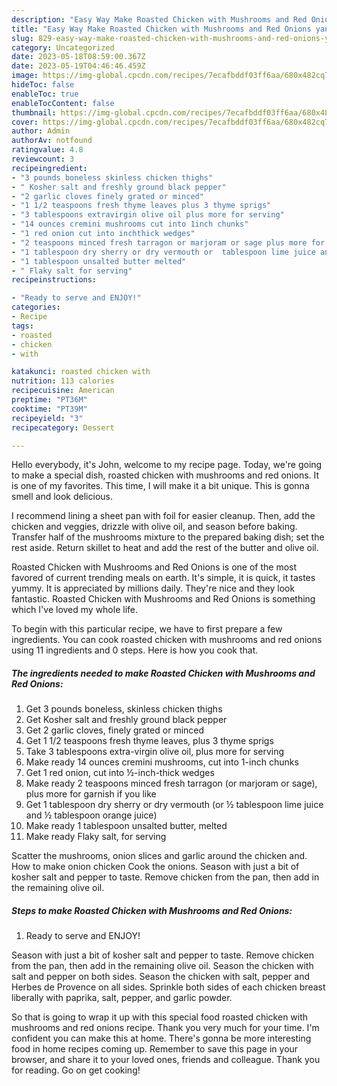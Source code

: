 ```yaml
---
description: "Easy Way Make Roasted Chicken with Mushrooms and Red Onions yang Very Delicious"
title: "Easy Way Make Roasted Chicken with Mushrooms and Red Onions yang Very Delicious"
slug: 829-easy-way-make-roasted-chicken-with-mushrooms-and-red-onions-yang-very-delicious
category: Uncategorized
date: 2023-05-18T08:59:00.367Z
date: 2023-05-19T04:46:46.459Z
image: https://img-global.cpcdn.com/recipes/7ecafbddf03ff6aa/680x482cq70/roasted-chicken-with-mushrooms-and-red-onions-recipe-main-photo.jpg
hideToc: false
enableToc: true
enableTocContent: false
thumbnail: https://img-global.cpcdn.com/recipes/7ecafbddf03ff6aa/680x482cq70/roasted-chicken-with-mushrooms-and-red-onions-recipe-main-photo.jpg
cover: https://img-global.cpcdn.com/recipes/7ecafbddf03ff6aa/680x482cq70/roasted-chicken-with-mushrooms-and-red-onions-recipe-main-photo.jpg
author: Admin
authorAv: notfound
ratingvalue: 4.8
reviewcount: 3
recipeingredient:
- "3 pounds boneless skinless chicken thighs"
- " Kosher salt and freshly ground black pepper"
- "2 garlic cloves finely grated or minced"
- "1 1/2 teaspoons fresh thyme leaves plus 3 thyme sprigs"
- "3 tablespoons extravirgin olive oil plus more for serving"
- "14 ounces cremini mushrooms cut into 1inch chunks"
- "1 red onion cut into inchthick wedges"
- "2 teaspoons minced fresh tarragon or marjoram or sage plus more for garnish if you like"
- "1 tablespoon dry sherry or dry vermouth or  tablespoon lime juice and  tablespoon orange juice"
- "1 tablespoon unsalted butter melted"
- " Flaky salt for serving"
recipeinstructions:

- "Ready to serve and ENJOY!"
categories:
- Recipe
tags:
- roasted
- chicken
- with

katakunci: roasted chicken with 
nutrition: 113 calories
recipecuisine: American
preptime: "PT36M"
cooktime: "PT39M"
recipeyield: "3"
recipecategory: Dessert

---
```



Hello everybody, it's John, welcome to my recipe page. Today, we're going to make a special dish, roasted chicken with mushrooms and red onions. It is one of my favorites. This time, I will make it a bit unique. This is gonna smell and look delicious.

I recommend lining a sheet pan with foil for easier cleanup. Then, add the chicken and veggies, drizzle with olive oil, and season before baking. Transfer half of the mushrooms mixture to the prepared baking dish; set the rest aside. Return skillet to heat and add the rest of the butter and olive oil.

Roasted Chicken with Mushrooms and Red Onions is one of the most favored of current trending meals on earth. It's simple, it is quick, it tastes yummy. It is appreciated by millions daily. They're nice and they look fantastic. Roasted Chicken with Mushrooms and Red Onions is something which I've loved my whole life.


To begin with this particular recipe, we have to first prepare a few ingredients. You can cook roasted chicken with mushrooms and red onions using 11 ingredients and 0 steps. Here is how you cook that.

<!--inarticleads1-->

##### The ingredients needed to make Roasted Chicken with Mushrooms and Red Onions:

1. Get 3 pounds boneless, skinless chicken thighs
1. Get  Kosher salt and freshly ground black pepper
1. Get 2 garlic cloves, finely grated or minced
1. Get 1 1/2 teaspoons fresh thyme leaves, plus 3 thyme sprigs
1. Take 3 tablespoons extra-virgin olive oil, plus more for serving
1. Make ready 14 ounces cremini mushrooms, cut into 1-inch chunks
1. Get 1 red onion, cut into ½-inch-thick wedges
1. Make ready 2 teaspoons minced fresh tarragon (or marjoram or sage), plus more for garnish if you like
1. Get 1 tablespoon dry sherry or dry vermouth (or ½ tablespoon lime juice and ½ tablespoon orange juice)
1. Make ready 1 tablespoon unsalted butter, melted
1. Make ready  Flaky salt, for serving


Scatter the mushrooms, onion slices and garlic around the chicken and. How to make onion chicken Cook the onions. Season with just a bit of kosher salt and pepper to taste. Remove chicken from the pan, then add in the remaining olive oil. 

<!--inarticleads2-->

##### Steps to make Roasted Chicken with Mushrooms and Red Onions:


1. Ready to serve and ENJOY!

Season with just a bit of kosher salt and pepper to taste. Remove chicken from the pan, then add in the remaining olive oil. Season the chicken with salt and pepper on both sides. Season the chicken with salt, pepper and Herbes de Provence on all sides. Sprinkle both sides of each chicken breast liberally with paprika, salt, pepper, and garlic powder. 

So that is going to wrap it up with this special food roasted chicken with mushrooms and red onions recipe. Thank you very much for your time. I'm confident you can make this at home. There's gonna be more interesting food in home recipes coming up. Remember to save this page in your browser, and share it to your loved ones, friends and colleague. Thank you for reading. Go on get cooking!

